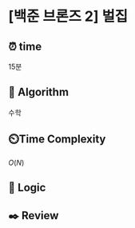 # [백준 브론즈 2] 벌집
 
## ⏰  **time**
15분

## :pushpin: **Algorithm**
수학

## ⏲️**Time Complexity**
$O(N)$

## :round_pushpin: **Logic**

## :black_nib: **Review**
